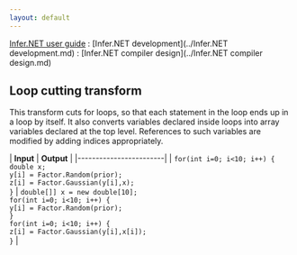 ```yaml
---
layout: default
---
```

[Infer.NET user guide](../index.md) : [Infer.NET development](../Infer.NET development.md) : [Infer.NET compiler design](../Infer.NET compiler design.md)

## Loop cutting transform

This transform cuts for loops, so that each statement in the loop ends up in a loop by itself.
It also converts variables declared inside loops into array variables declared at the top level. References to such variables are modified by adding indices appropriately.

| **Input** | **Output** |
|------------------------|
| `for(int i=0; i<10; i++) {` <br /> `double x;` <br /> `y[i] = Factor.Random(prior);` <br /> `z[i] = Factor.Gaussian(y[i],x);` <br /> `}` | `double[]] x = new double[10];` <br /> `for(int i=0; i<10; i++) {` <br /> `y[i] = Factor.Random(prior);` <br /> `}` <br /> `for(int i=0; i<10; i++) {` <br /> `z[i] = Factor.Gaussian(y[i],x[i]);` <br /> `}` |
